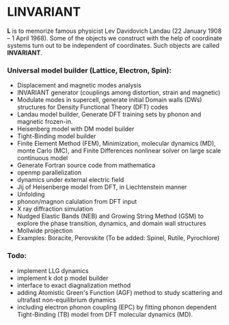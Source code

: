 # LINVARIANT
**L** is to memorize famous physicist Lev Davidovich Landau (22 January 1908 – 1 April 1968).
Some of the objects we construct with the help of coordinate systems turn out to be independent of coordinates.
Such objects are called **INVARIANT**. 
### Universal model builder (Lattice, Electron, Spin):
- Displacement and magnetic modes analysis
- INVARIANT generator (couplings among distortion, strain and magnetic)
- Modulate modes in supercell, generate initial Domain walls (DWs) structures for Density Functional Theory (DFT) codes
- Landau model builder, Generate DFT training sets by phonon and magnetic frozen-in.
- Heisenberg model with DM model builder
- Tight-Binding model builder
- Finite Element Method (FEM), Minimization, molecular dynamics (MD), monte Carlo (MC), and Finite Differences nonlinear solver on large scale continuous model
- Generate Fortran source code from mathematica
- openmp parallelization
- dynamics under external electric field
- Jij of Heisenberge model from DFT, in Liechtenstein manner
- Unfolding
- phonon/magnon calulation from DFT input
- X ray diffraction simulation
- Nudged Elastic Bands (NEB) and Growing String Method (GSM) to explore the phase transition, dynamics, and domain wall structures
- Mollwide projection
- Examples: Boracite, Perovskite (To be added: Spinel, Rutile, Pyrochlore)
### Todo:
- implement LLG dynamics
- implement k dot p model builder
- interface to exact diagnalization method
- adding Atomistic Green's Function (AGF) method to study scattering and ultrafast non-equilibrium dynamics
- including electron phonon coupling (EPC) by fitting phonon dependent Tight-Binding (TB) model from DFT molecular dynamics (MD).
